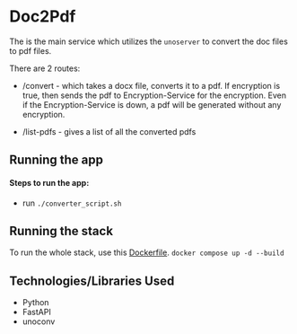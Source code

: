 # Doc2Pdf

The is the main service which utilizes the `unoserver` to convert the doc files to pdf files.

There are 2 routes:

- /convert - which takes a docx file, converts it to a pdf. If encryption is true, then sends the pdf to Encryption-Service for the encryption.
  Even if the Encryption-Service is down, a pdf will be generated without any encryption.

- /list-pdfs - gives a list of all the converted pdfs

## Running the app

#### Steps to run the app:

- run `./converter_script.sh`

## Running the stack

To run the whole stack, use this [Dockerfile](https://github.com/Rapid-Converter/Deployments/blob/master/docker-compose.yml).
`docker compose up -d --build`

## Technologies/Libraries Used

- Python
- FastAPI
- unoconv
